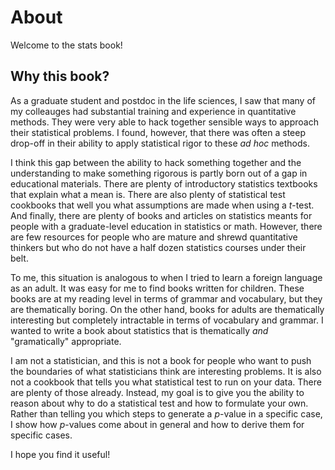 # About

Welcome to the stats book!

## Why this book?

As a graduate student and postdoc in the life sciences, I saw that many of my colleauges had substantial training and experience in quantitative methods. They were very able to hack together sensible ways to approach their statistical problems. I found, however, that there was often a steep drop-off in their ability to apply statistical rigor to these _ad hoc_ methods.

I think this gap between the ability to hack something together and the understanding to make something rigorous is partly born out of a gap in educational materials. There are plenty of introductory statistics textbooks that explain what a mean is. There are also plenty of statistical test cookbooks that well you what assumptions are made when using a $t$-test. And finally, there are plenty of books and articles on statistics meants for people with a graduate-level education in statistics or math. However, there are few resources for people who are mature and shrewd quantitative thinkers but who do not have a half dozen statistics courses under their belt.

To me, this situation is analogous to when I tried to learn a foreign language as an adult. It was easy for me to find books written for children. These books are at my reading level in terms of grammar and vocabulary, but they are thematically boring. On the other hand, books for adults are thematically interesting but completely intractable in terms of vocabulary and grammar. I wanted to write a book about statistics that is thematically _and_ "gramatically" appropriate.

I am not a statistician, and this is not a book for people who want to push the boundaries of what statisticians think are interesting problems. It is also not a cookbook that tells you what statistical test to run on your data. There are plenty of those already. Instead, my goal is to give you the ability to reason about why to do a statistical test and how to formulate your own. Rather than telling you which steps to generate a $p$-value in a specific case, I show how $p$-values come about in general and how to derive them for specific cases.

I hope you find it useful!
